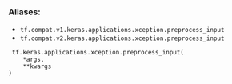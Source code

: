 ### Aliases:
- `tf.compat.v1.keras.applications.xception.preprocess_input`
- `tf.compat.v2.keras.applications.xception.preprocess_input`

```
 tf.keras.applications.xception.preprocess_input(
    *args,
    **kwargs
)
```
